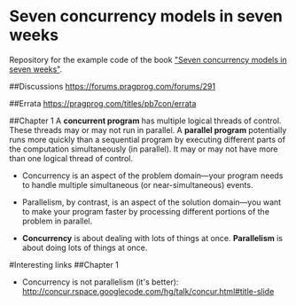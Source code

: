 # Seven concurrency models in seven weeks
Repository for the example code of the book ["Seven concurrency models in seven weeks"](https://pragprog.com/book/pb7con/seven-concurrency-models-in-seven-weeks).

##Discussions
https://forums.pragprog.com/forums/291

##Errata
https://pragprog.com/titles/pb7con/errata

##Chapter 1
A **concurrent program** has multiple logical threads of control. These threads
may or may not run in parallel.
A **parallel program** potentially runs more quickly than a sequential program
by executing different parts of the computation simultaneously (in parallel).
It may or may not have more than one logical thread of control.

* Concurrency is an aspect of the problem domain—your program needs to handle multiple simultaneous (or near-simultaneous) events. 
* Parallelism, by contrast, is an aspect of the solution domain—you want to make your program faster by processing different portions of the problem in parallel.

* **Concurrency** is about dealing with lots of things at once. **Parallelism** is about doing lots of things at once.

#Interesting links
##Chapter 1
* Concurrency is not parallelism (it's better): http://concur.rspace.googlecode.com/hg/talk/concur.html#title-slide
